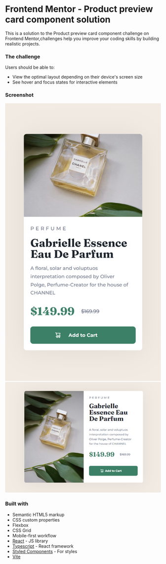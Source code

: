 # Frontend Mentor - Product preview card component solution

This is a solution to the Product preview card component challenge on Frontend Mentor,challenges help you improve your coding skills by building realistic projects. 

### The challenge

Users should be able to:

- View the optimal layout depending on their device's screen size
- See hover and focus states for interactive elements

### Screenshot

![](./src/assets/mobile-ss.png)
![](./src/assets/desktop-ss.png)


### Built with

- Semantic HTML5 markup
- CSS custom properties
- Flexbox
- CSS Grid
- Mobile-first workflow
- [React](https://reactjs.org/) - JS library
- [Typescript](https://www.typescriptlang.org/) - React framework
- [Styled Components](https://styled-components.com/) - For styles
- [Vite](https://vitejs.dev/)

